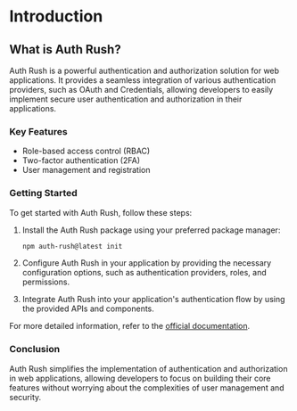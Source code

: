# Introduction

## What is Auth Rush?


Auth Rush is a powerful authentication and authorization solution for web applications. It provides a seamless integration of various authentication providers, such as OAuth and Credentials, allowing developers to easily implement secure user authentication and authorization in their applications.

### Key Features

- Role-based access control (RBAC)
- Two-factor authentication (2FA)
- User management and registration

### Getting Started

To get started with Auth Rush, follow these steps:

1. Install the Auth Rush package using your preferred package manager:

   ```bash
   npm auth-rush@latest init
   ```

2. Configure Auth Rush in your application by providing the necessary configuration options, such as authentication providers, roles, and permissions.

3. Integrate Auth Rush into your application's authentication flow by using the provided APIs and components.

For more detailed information, refer to the [official documentation](https://authrush.com).

### Conclusion

Auth Rush simplifies the implementation of authentication and authorization in web applications, allowing developers to focus on building their core features without worrying about the complexities of user management and security.
